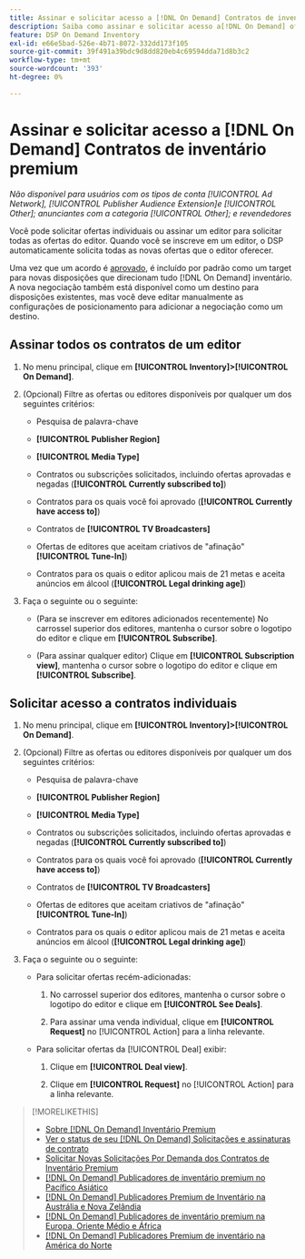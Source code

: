 ```yaml
---
title: Assinar e solicitar acesso a [!DNL On Demand] Contratos de inventário premium
description: Saiba como assinar e solicitar acesso a[!DNL On Demand] ofertas.
feature: DSP On Demand Inventory
exl-id: e66e5bad-526e-4b71-8072-332dd173f105
source-git-commit: 39f491a39bdc9d8dd820eb4c69594dda71d8b3c2
workflow-type: tm+mt
source-wordcount: '393'
ht-degree: 0%

---
```


# Assinar e solicitar acesso a [!DNL On Demand] Contratos de inventário premium

*Não disponível para usuários com os tipos de conta [!UICONTROL Ad Network], [!UICONTROL Publisher Audience Extension]e [!UICONTROL Other]; anunciantes com a categoria [!UICONTROL Other]; e revendedores*

Você pode solicitar ofertas individuais ou assinar um editor para solicitar todas as ofertas do editor. Quando você se inscreve em um editor, o DSP automaticamente solicita todas as novas ofertas que o editor oferecer.

Uma vez que um acordo é [aprovado](/help/dsp/inventory/on-demand-inventory-view-status.md), é incluído por padrão como um target para novas disposições que direcionam tudo [!DNL On Demand] inventário. A nova negociação também está disponível como um destino para disposições existentes, mas você deve editar manualmente as configurações de posicionamento para adicionar a negociação como um destino.

## Assinar todos os contratos de um editor

1. No menu principal, clique em **[!UICONTROL Inventory]>[!UICONTROL On Demand]**.

1. (Opcional) Filtre as ofertas ou editores disponíveis por qualquer um dos seguintes critérios:

   * Pesquisa de palavra-chave

   * **[!UICONTROL Publisher Region]**

   * **[!UICONTROL Media Type]**

   * Contratos ou subscrições solicitados, incluindo ofertas aprovadas e negadas (**[!UICONTROL Currently subscribed to]**)

   * Contratos para os quais você foi aprovado (**[!UICONTROL Currently have access to]**)

   * Contratos de **[!UICONTROL TV Broadcasters]**

   * Ofertas de editores que aceitam criativos de &quot;afinação&quot;
      **[!UICONTROL Tune-In]**)

   * Contratos para os quais o editor aplicou mais de 21 metas e aceita anúncios em álcool (**[!UICONTROL Legal drinking age]**)

1. Faça o seguinte ou o seguinte:

   * (Para se inscrever em editores adicionados recentemente) No carrossel superior dos editores, mantenha o cursor sobre o logotipo do editor e clique em **[!UICONTROL Subscribe]**.

   * (Para assinar qualquer editor) Clique em **[!UICONTROL Subscription view]**, mantenha o cursor sobre o logotipo do editor e clique em **[!UICONTROL Subscribe]**.

## Solicitar acesso a contratos individuais

1. No menu principal, clique em **[!UICONTROL Inventory]>[!UICONTROL On Demand]**.

1. (Opcional) Filtre as ofertas ou editores disponíveis por qualquer um dos seguintes critérios:

   * Pesquisa de palavra-chave

   * **[!UICONTROL Publisher Region]**

   * **[!UICONTROL Media Type]**

   * Contratos ou subscrições solicitados, incluindo ofertas aprovadas e negadas (**[!UICONTROL Currently subscribed to]**)

   * Contratos para os quais você foi aprovado (**[!UICONTROL Currently have access to]**)

   * Contratos de **[!UICONTROL TV Broadcasters]**

   * Ofertas de editores que aceitam criativos de &quot;afinação&quot;
      **[!UICONTROL Tune-In]**)

   * Contratos para os quais o editor aplicou mais de 21 metas e aceita anúncios em álcool (**[!UICONTROL Legal drinking age]**)

1. Faça o seguinte ou o seguinte:

   * Para solicitar ofertas recém-adicionadas:

      1. No carrossel superior dos editores, mantenha o cursor sobre o logotipo do editor e clique em **[!UICONTROL See Deals]**.

      1. Para assinar uma venda individual, clique em **[!UICONTROL Request]** no [!UICONTROL Action] para a linha relevante.
   * Para solicitar ofertas da [!UICONTROL Deal] exibir:

      1. Clique em **[!UICONTROL Deal view]**.

      1. Clique em **[!UICONTROL Request]** no [!UICONTROL Action] para a linha relevante.


>[!MORELIKETHIS]
>
>* [Sobre [!DNL On Demand] Inventário Premium](on-demand-inventory-about.md)
>* [Ver o status de seu [!DNL On Demand] Solicitações e assinaturas de contrato](on-demand-inventory-view-status.md)
>* [Solicitar Novas Solicitações Por Demanda dos Contratos de Inventário Premium](on-demand-inventory-rerequest.md)
>* [[!DNL On Demand] Publicadores de inventário premium no Pacífico Asiático](on-demand-inventory-publishers-apac.md)
>* [[!DNL On Demand] Publicadores Premium de Inventário na Austrália e Nova Zelândia](on-demand-inventory-publishers-anz.md)
>* [[!DNL On Demand] Publicadores de inventário premium na Europa, Oriente Médio e África](on-demand-inventory-publishers-emea.md)
>* [[!DNL On Demand] Publicadores Premium de inventário na América do Norte](on-demand-inventory-publishers-na.md)

